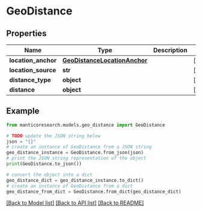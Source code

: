 # GeoDistance


## Properties

Name | Type | Description | Notes
------------ | ------------- | ------------- | -------------
**location_anchor** | [**GeoDistanceLocationAnchor**](GeoDistanceLocationAnchor.md) |  | [optional] 
**location_source** | **str** |  | [optional] 
**distance_type** | **object** |  | [optional] 
**distance** | **object** |  | [optional] 

## Example

```python
from manticoresearch.models.geo_distance import GeoDistance

# TODO update the JSON string below
json = "{}"
# create an instance of GeoDistance from a JSON string
geo_distance_instance = GeoDistance.from_json(json)
# print the JSON string representation of the object
print(GeoDistance.to_json())

# convert the object into a dict
geo_distance_dict = geo_distance_instance.to_dict()
# create an instance of GeoDistance from a dict
geo_distance_from_dict = GeoDistance.from_dict(geo_distance_dict)
```
[[Back to Model list]](../README.md#documentation-for-models) [[Back to API list]](../README.md#documentation-for-api-endpoints) [[Back to README]](../README.md)


